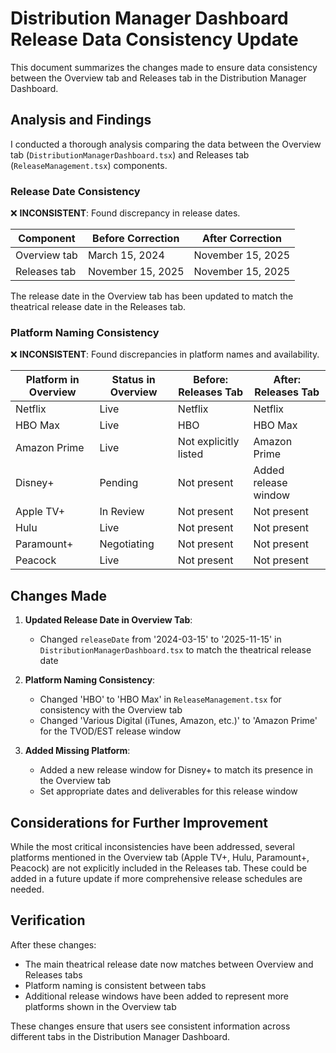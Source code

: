 # Distribution Manager Dashboard Release Data Consistency Update

This document summarizes the changes made to ensure data consistency between the Overview tab and Releases tab in the Distribution Manager Dashboard.

## Analysis and Findings

I conducted a thorough analysis comparing the data between the Overview tab (`DistributionManagerDashboard.tsx`) and Releases tab (`ReleaseManagement.tsx`) components.

### Release Date Consistency
❌ **INCONSISTENT**: Found discrepancy in release dates.

| Component | Before Correction | After Correction |
|-----------|-------------------|------------------|
| Overview tab | March 15, 2024 | November 15, 2025 |
| Releases tab | November 15, 2025 | November 15, 2025 |

The release date in the Overview tab has been updated to match the theatrical release date in the Releases tab.

### Platform Naming Consistency
❌ **INCONSISTENT**: Found discrepancies in platform names and availability.

| Platform in Overview | Status in Overview | Before: Releases Tab | After: Releases Tab |
|---------------------|-------------------|----------------------|---------------------|
| Netflix | Live | Netflix | Netflix |
| HBO Max | Live | HBO | HBO Max |
| Amazon Prime | Live | Not explicitly listed | Amazon Prime |
| Disney+ | Pending | Not present | Added release window |
| Apple TV+ | In Review | Not present | Not present |
| Hulu | Live | Not present | Not present |
| Paramount+ | Negotiating | Not present | Not present |
| Peacock | Live | Not present | Not present |

## Changes Made

1. **Updated Release Date in Overview Tab**:
   - Changed `releaseDate` from '2024-03-15' to '2025-11-15' in `DistributionManagerDashboard.tsx` to match the theatrical release date

2. **Platform Naming Consistency**:
   - Changed 'HBO' to 'HBO Max' in `ReleaseManagement.tsx` for consistency with the Overview tab
   - Changed 'Various Digital (iTunes, Amazon, etc.)' to 'Amazon Prime' for the TVOD/EST release window
   
3. **Added Missing Platform**:
   - Added a new release window for Disney+ to match its presence in the Overview tab
   - Set appropriate dates and deliverables for this release window

## Considerations for Further Improvement

While the most critical inconsistencies have been addressed, several platforms mentioned in the Overview tab (Apple TV+, Hulu, Paramount+, Peacock) are not explicitly included in the Releases tab. These could be added in a future update if more comprehensive release schedules are needed.

## Verification

After these changes:
- The main theatrical release date now matches between Overview and Releases tabs
- Platform naming is consistent between tabs
- Additional release windows have been added to represent more platforms shown in the Overview tab

These changes ensure that users see consistent information across different tabs in the Distribution Manager Dashboard.
